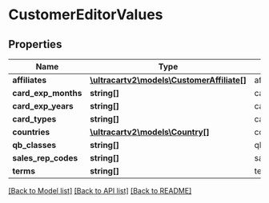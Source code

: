 # CustomerEditorValues

## Properties
Name | Type | Description | Notes
------------ | ------------- | ------------- | -------------
**affiliates** | [**\ultracartv2\models\CustomerAffiliate[]**](CustomerAffiliate.md) | affiliates | [optional] 
**card_exp_months** | **string[]** | card_exp_months | [optional] 
**card_exp_years** | **string[]** | card_exp_years | [optional] 
**card_types** | **string[]** | card_types | [optional] 
**countries** | [**\ultracartv2\models\Country[]**](Country.md) | countries | [optional] 
**qb_classes** | **string[]** | qb_classes | [optional] 
**sales_rep_codes** | **string[]** | sales_rep_codes | [optional] 
**terms** | **string[]** | terms | [optional] 

[[Back to Model list]](../README.md#documentation-for-models) [[Back to API list]](../README.md#documentation-for-api-endpoints) [[Back to README]](../README.md)



